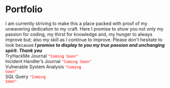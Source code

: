 # Portfolio
I am currently striving to make this a place packed with proof of my unwavering dedication to my craft. Here I promise to show you not only my passion for coding, my thirst for knowledge and, my hunger to always improve but; also my skill as I continue to improve. Please don't hesitate to look because _**I promise to display to you my true passion and unchanging spirit. Thank you**_ <br>
TryHackMe Journal  <code style="color : red">"Coming Soon"</code> <br>
Incident Handler’s Journal <code style="color : red">"Coming Soon"</code> <br>
Vulnerable System Analysis <code style="color : red">"Coming Soon"</code> <br>
SQL Query <code style="color : red">"Coming Soon"</code> 
